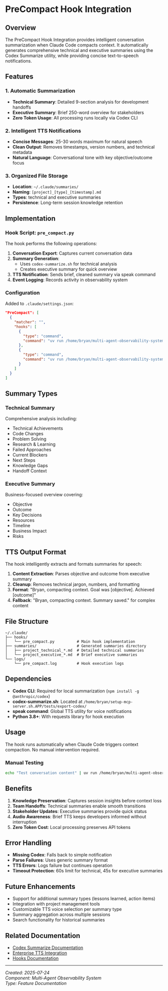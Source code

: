 # PreCompact Hook Integration

## Overview

The PreCompact Hook Integration provides intelligent conversation summarization when Claude Code compacts context. It automatically generates comprehensive technical and executive summaries using the Codex Summarize utility, while providing concise text-to-speech notifications.

## Features

### 1. Automatic Summarization
- **Technical Summary**: Detailed 9-section analysis for development handoffs
- **Executive Summary**: Brief 250-word overview for stakeholders
- **Zero Token Usage**: All processing runs locally via Codex CLI

### 2. Intelligent TTS Notifications
- **Concise Messages**: 25-30 words maximum for natural speech
- **Clean Output**: Removes timestamps, version numbers, and technical metadata
- **Natural Language**: Conversational tone with key objective/outcome focus

### 3. Organized File Storage
- **Location**: `~/.claude/summaries/`
- **Naming**: `[project]_[type]_[timestamp].md`
- **Types**: technical and executive summaries
- **Persistence**: Long-term session knowledge retention

## Implementation

### Hook Script: `pre_compact.py`

The hook performs the following operations:

1. **Conversation Export**: Captures current conversation data
2. **Summary Generation**: 
   - Uses `codex-summarize.sh` for technical analysis
   - Creates executive summary for quick overview
3. **TTS Notification**: Sends brief, cleaned summary via speak command
4. **Event Logging**: Records activity in observability system

### Configuration

Added to `.claude/settings.json`:

```json
"PreCompact": [
  {
    "matcher": "",
    "hooks": [
      {
        "type": "command",
        "command": "uv run /home/bryan/multi-agent-observability-system/.claude/hooks/pre_compact.py"
      },
      {
        "type": "command",
        "command": "uv run /home/bryan/multi-agent-observability-system/.claude/hooks/send_event.py --source-app multi-agent-observability-system --event-type PreCompact"
      }
    ]
  }
]
```

## Summary Types

### Technical Summary
Comprehensive analysis including:
- Technical Achievements
- Code Changes
- Problem Solving
- Research & Learning
- Failed Approaches
- Current Blockers
- Next Steps
- Knowledge Gaps
- Handoff Context

### Executive Summary
Business-focused overview covering:
- Objective
- Outcome
- Key Decisions
- Resources
- Timeline
- Business Impact
- Risks

## TTS Output Format

The hook intelligently extracts and formats summaries for speech:

1. **Content Extraction**: Parses objective and outcome from executive summary
2. **Cleanup**: Removes technical jargon, numbers, and formatting
3. **Format**: "Bryan, compacting context. Goal was [objective]. Achieved [outcome]"
4. **Fallback**: "Bryan, compacting context. Summary saved." for complex content

## File Structure

```
~/.claude/
├── hooks/
│   └── pre_compact.py          # Main hook implementation
├── summaries/                  # Generated summaries directory
│   ├── project_technical_*.md  # Detailed technical summaries
│   └── project_executive_*.md  # Brief executive summaries
└── logs/
    └── pre_compact.log         # Hook execution logs
```

## Dependencies

- **Codex CLI**: Required for local summarization (`npm install -g @anthropic/codex`)
- **codex-summarize.sh**: Located at `/home/bryan/setup-mcp-server.sh.APP/tests/export-codex/`
- **speak command**: Global TTS utility for voice notifications
- **Python 3.8+**: With requests library for hook execution

## Usage

The hook runs automatically when Claude Code triggers context compaction. No manual intervention required.

### Manual Testing
```bash
echo "Test conversation content" | uv run /home/bryan/multi-agent-observability-system/.claude/hooks/pre_compact.py
```

## Benefits

1. **Knowledge Preservation**: Captures session insights before context loss
2. **Team Handoffs**: Technical summaries enable smooth transitions
3. **Stakeholder Updates**: Executive summaries provide quick status
4. **Audio Awareness**: Brief TTS keeps developers informed without interruption
5. **Zero Token Cost**: Local processing preserves API tokens

## Error Handling

- **Missing Codex**: Falls back to simple notification
- **Parse Failures**: Uses generic summary format
- **TTS Errors**: Logs failure but continues operation
- **Timeout Protection**: 60s limit for technical, 45s for executive summaries

## Future Enhancements

- Support for additional summary types (lessons learned, action items)
- Integration with project management tools
- Customizable TTS voice selection per summary type
- Summary aggregation across multiple sessions
- Search functionality for historical summaries

## Related Documentation

- [Codex Summarize Documentation](/home/bryan/setup-mcp-server.sh.APP/tests/export-codex/CODEX_SUMMARIZE_DOCUMENTATION.md)
- [Enterprise TTS Integration](./ENTERPRISE_TTS_INTEGRATION.md)
- [Hooks Documentation](./HOOKS_DOCUMENTATION.md)

---

*Created: 2025-07-24*  
*Component: Multi-Agent Observability System*  
*Type: Feature Documentation*